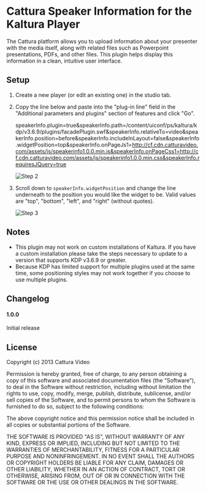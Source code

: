 # Cattura Speaker Information for the Kaltura Player #

The Cattura platform allows you to upload information about your presenter with the media itself, along with related files such as Powerpoint presentations, PDFs, and other files. This plugin helps display this information in a clean, intuitive user interface.

## Setup ##

1.  Create a new player (or edit an existing one) in the studio tab.

2.  Copy the line below and paste into the "plug-in line" field in the "Additional parameters and plugins" section of features and click "Go".

	speakerInfo.plugin=true&speakerInfo.path=/content/uiconf/ps/kaltura/kdp/v3.6.9/plugins/facadePlugin.swf&speakerInfo.relativeTo=video&speakerInfo.position=before&speakerInfo.includeInLayout=false&speakerInfo.widgetPosition=top&speakerInfo.onPageJs1=http://cf.cdn.catturavideo.com/assets/js/speakerinfo1.0.0.min.js&speakerInfo.onPageCss1=http://cf.cdn.catturavideo.com/assets/js/speakerinfo1.0.0.min.css&speakerInfo.requiresJQuery=true

	![Step 2](http://i.imgur.com/8rqIPVi.png)

3.  Scroll down to `speakerInfo.widgetPosition` and change the line underneath to the position you would like the widget to be. Valid values are "top", "bottom", "left", and "right" (without quotes).

	![Step 3](http://i.imgur.com/3p9o1wI.png)

## Notes ##

 * This plugin may not work on custom installations of Kaltura. If you have a custom installation please take the steps necessary to update to a version that supports KDP v3.6.9 or greater.
 * Because KDP has limited support for multiple plugins used at the same time, some positioning styles may not work together if you choose to use multiple plugins.

## Changelog ##

#### 1.0.0 ####

Initial release

## License ##

Copyright (c) 2013 Cattura Video

Permission is hereby granted, free of charge, to any person obtaining a copy of this software and associated documentation files (the "Software"), to deal in the Software without restriction, including without limitation the rights to use, copy, modify, merge, publish, distribute, sublicense, and/or sell copies of the Software, and to permit persons to whom the Software is furnished to do so, subject to the following conditions:

The above copyright notice and this permission notice shall be included in all copies or substantial portions of the Software.

THE SOFTWARE IS PROVIDED "AS IS", WITHOUT WARRANTY OF ANY KIND, EXPRESS OR IMPLIED, INCLUDING BUT NOT LIMITED TO THE WARRANTIES OF MERCHANTABILITY, FITNESS FOR A PARTICULAR PURPOSE AND NONINFRINGEMENT. IN NO EVENT SHALL THE AUTHORS OR COPYRIGHT HOLDERS BE LIABLE FOR ANY CLAIM, DAMAGES OR OTHER LIABILITY, WHETHER IN AN ACTION OF CONTRACT, TORT OR OTHERWISE, ARISING FROM, OUT OF OR IN CONNECTION WITH THE SOFTWARE OR THE USE OR OTHER DEALINGS IN THE SOFTWARE.
